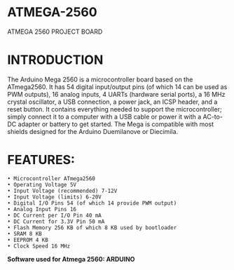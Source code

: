# ATMEGA-2560
ATMEGA 2560 PROJECT BOARD
# INTRODUCTION
The Arduino Mega 2560 is a microcontroller board based on the ATmega2560. It has 54 digital input/output pins (of which 14 can be used as PWM outputs), 16 analog inputs, 4 UARTs (hardware serial ports), a 16 MHz crystal oscillator, a USB connection, a power jack, an ICSP header, and a reset button. It contains everything needed to support the microcontroller; simply connect it to a computer with a USB cable or power it with a AC-to-DC adapter or battery to get started. The Mega is compatible with most shields designed for the Arduino Duemilanove or Diecimila.
# FEATURES:
    • Microcontroller ATmega2560
    • Operating Voltage 5V
    • Input Voltage (recommended) 7-12V
    • Input Voltage (limits) 6-20V
    • Digital I/O Pins 54 (of which 14 provide PWM output)
    • Analog Input Pins 16
    • DC Current per I/O Pin 40 mA
    • DC Current for 3.3V Pin 50 mA
    • Flash Memory 256 KB of which 8 KB used by bootloader
    • SRAM 8 KB
    • EEPROM 4 KB
    • Clock Speed 16 MHz

**Software used for Atmega 2560:  ARDUINO** 
